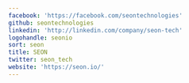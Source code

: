 ```yaml
---
facebook: 'https://facebook.com/seontechnologies'
github: seontechnologies
linkedin: 'http://linkedin.com/company/seon-tech'
logohandle: seonio
sort: seon
title: SEON
twitter: seon_tech
website: 'https://seon.io/'
---
```

